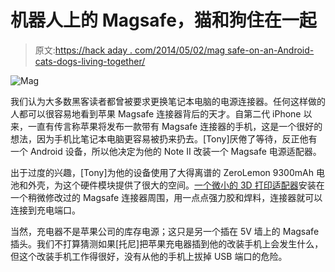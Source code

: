 # 机器人上的 Magsafe，猫和狗住在一起

> 原文:[https://hack aday . com/2014/05/02/mag safe-on-an-Android-cats-dogs-living-together/](https://hackaday.com/2014/05/02/magsafe-on-an-android-cats-and-dogs-living-together/)

![Mag](../Images/4b6fa5774e53930645ae134b97abe9e5.png)

我们认为大多数黑客读者都曾被要求更换笔记本电脑的电源连接器。任何这样做的人都可以很容易地看到苹果 Magsafe 连接器背后的天才。自第二代 iPhone 以来，一直有传言称苹果将发布一款带有 Magsafe 连接器的手机，这是一个很好的想法，因为手机比笔记本电脑更容易被扔来扔去。[Tony]厌倦了等待，反正他有一个 Android 设备，所以他决定为他的 Note II 改装一个 Magsafe 电源适配器。

出于过度的兴趣，[Tony]为他的设备使用了大得离谱的 ZeroLemon 9300mAh 电池和外壳，为这个硬件模块提供了很大的空间。[一个微小的 3D 打印适配器](http://www.thingiverse.com/thing:317467)安装在一个稍微修改过的 Magsafe 连接器周围，用一点点强力胶和焊料，连接器就可以连接到充电端口。

当然，充电器不是苹果公司的库存电源；这只是另一个插在 5V 墙上的 Magsafe 插头。我们不打算猜测如果[托尼]把苹果充电器插到他的改装手机上会发生什么，但这个改装手机工作得很好，没有从他的手机上拔掉 USB 端口的危险。
